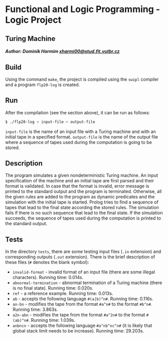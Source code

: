 # Functional and Logic Programming - Logic Project
## Turing Machine

##### Author: Dominik Harmim <xharmi00@stud.fit.vutbr.cz>

## Build
Using the command `make`, the project is compiled using the `swipl` compiler
and a program `flp20-log` is created.

## Run
After the compilation (see the section above), it can be run as follows:
```bash
$ ./flp20-log < input-file > output-file
```
`input-file` is the name of an input file with a Turing machine and with an
initial tape in a specified format. `output-file` is the name of the output
file where a sequence of tapes used during the computation is going to be
stored.

## Description
The program simulates a given nondeterministic Turing machine. An input
specification of the machine and an initial tape are first parsed and their
format is validated. In case that the format is invalid, error message is
printed to the standard output and the program is terminated. Otherwise,
all the given rules are added to the program as dynamic predicates and the
simulation with the initial tape is started. Prolog tries to find a sequence
of tapes that lead to the final state according the stored rules. The simulation
fails if there is no such sequence that lead to the final state. If the
simulation succeeds, the sequence of tapes used during the computation is
printed to the standard output.

## Tests
In the directory `tests`, there are some testing input files (`.in` extension)
and corresponding outputs (`.out` extension). There is the brief description
of these files (`#` denotes the blank symbol):
- `invalid-format` - invalid format of an input file (there are some illegal
  characters). Running time: 0.014s.
- `abnormal-termination` - abnormal termination of a Turing machine (there is
  no final state). Running time: 0.020s.
- `ref` - a reference example. Running time: 0.013s.
- `ab` - accepts the following language `#(a|b)^n#`. Running time: 0.116s.
- `an-bn` - modifies the tape from the format `#a^n#` to the format `#b^n#`.
  Running time: 3.863s.
- `a2n-abn` - modifies the tape from the format `#a^2n#` to the format
  `#(ab)^n#`. Running time: 1.039s.
- `anbncn` - accepts the following language `#a^nb^nc^n#` (it is likely that
  global stack limit needs to be increase). Running time: 29.203s.
